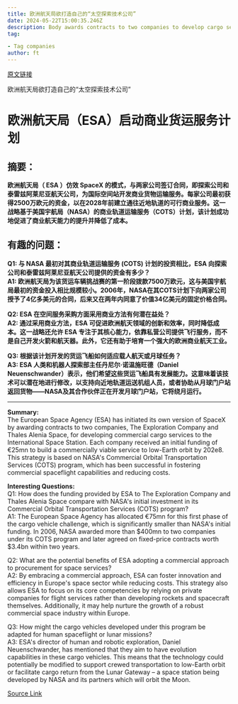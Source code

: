 ```yaml
---
title: 欧洲航天局欲打造自己的“太空探索技术公司”
date: 2024-05-22T15:00:35.246Z
description: Body awards contracts to two companies to develop cargo services to International Space Station
tag: 

- Tag companies
author: ft
---
```


[原文链接](https://ft.com/content/8aa93048-ad0d-4363-852f-7735b9d8b2c9)

欧洲航天局欲打造自己的“太空探索技术公司”

# **欧洲航天局（ESA）启动商业货运服务计划** 

## 摘要：
**欧洲航天局（ ESA ）仿效 SpaceX 的模式，与两家公司签订合同，即探索公司和泰雷兹阿莱尼亚航天公司，为国际空间站开发商业货物运输服务。每家公司最初获得2500万欧元的资金，以在2028年前建立通往近地轨道的可行商业服务。这一战略基于美国宇航局（NASA）的商业轨道运输服务（COTS）计划，该计划成功地促进了商业航天能力的提升并降低了成本。**

## 有趣的问题：
**Q1: 与 NASA 最初对其商业轨道运输服务 (COTS) 计划的投资相比，ESA 向探索公司和泰雷兹阿莱尼亚航天公司提供的资金有多少？**  
**A1: 欧洲航天局为该货运车辆挑战赛的第一阶段拨款7500万欧元，这与美国宇航局最初的资金投入相比规模较小。2006年，NASA在其COTS计划下向两家公司授予了4亿多美元的合同，后来又在两年内同意了价值34亿美元的固定价格合同。**

**Q2: ESA 在空间服务采购方面采用商业方法有何潜在益处？**  
**A2: 通过采用商业方法，ESA 可促进欧洲航天领域的创新和效率，同时降低成本。这一战略还允许 ESA 专注于其核心能力，依靠私营公司提供飞行服务，而不是自己开发火箭和航天器。此外，它还有助于培育一个强大的欧洲商业航天工业。**

**Q3: 根据该计划开发的货运飞船如何适应载人航天或月球任务？**  
**A3: ESA 人类和机器人探索部主任丹尼尔·诺温施旺德（Daniel Neuenschwander）表示，他们希望这些货运飞船具有发展能力。这意味着该技术可以潜在地进行修改，以支持向近地轨道运送机组人员，或者协助从月球门户站返回货物——NASA及其合作伙伴正在开发月球门户站，它将绕月运行。**

---

**Summary:**  
The European Space Agency (ESA) has initiated its own version of SpaceX by awarding contracts to two companies, The Exploration Company and Thales Alenia Space, for developing commercial cargo services to the International Space Station. Each company received an initial funding of €25mn to build a commercially viable service to low-Earth orbit by 202e8. This strategy is based on NASA's Commercial Orbital Transportation Services (COTS) program, which has been successful in fostering commercial spaceflight capabilities and reducing costs.

**Interesting Questions:**  
Q1: How does the funding provided by ESA to The Exploration Company and Thales Alenia Space compare with NASA's initial investment in its Commercial Orbital Transportation Services (COTS) program?  
A1: The European Space Agency has allocated €75mn for this first phase of the cargo vehicle challenge, which is significantly smaller than NASA's initial funding. In 2006, NASA awarded more than $400mn to two companies under its COTS program and later agreed on fixed-price contracts worth $3.4bn within two years.

Q2: What are the potential benefits of ESA adopting a commercial approach to procurement for space services?  
A2: By embracing a commercial approach, ESA can foster innovation and efficiency in Europe's space sector while reducing costs. This strategy also allows ESA to focus on its core competencies by relying on private companies for flight services rather than developing rockets and spacecraft themselves. Additionally, it may help nurture the growth of a robust commercial space industry within Europe.

Q3: How might the cargo vehicles developed under this program be adapted for human spaceflight or lunar missions?  
A3: ESA's director of human and robotic exploration, Daniel Neuenschwander, has mentioned that they aim to have evolution capabilities in these cargo vehicles. This means that the technology could potentially be modified to support crewed transportation to low-Earth orbit or facilitate cargo return from the Lunar Gateway – a space station being developed by NASA and its partners which will orbit the Moon.

[Source Link](https://ft.com/content/8aa93048-ad0d-4363-852f-7735b9d8b2c9)

